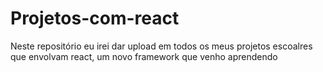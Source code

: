 # Projetos-com-react

Neste repositório eu irei dar upload em todos os meus projetos escoalres que envolvam react, um novo framework que venho aprendendo
